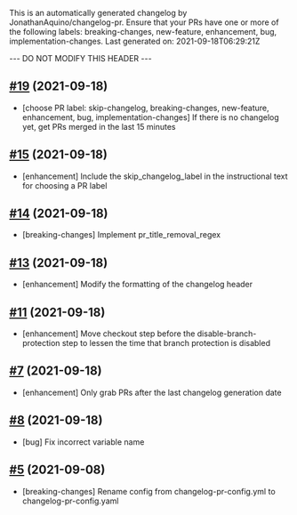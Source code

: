 This is an automatically generated changelog by JonathanAquino/changelog-pr.
Ensure that your PRs have one or more of the following labels:
breaking-changes, new-feature, enhancement, bug, implementation-changes.
Last generated on: 2021-09-18T06:29:21Z

--- DO NOT MODIFY THIS HEADER ---

## [#19](https://github.com/JonathanAquino/changelog-pr/pull/19) (2021-09-18)
- [choose PR label: skip-changelog, breaking-changes, new-feature, enhancement, bug, implementation-changes] If there is no changelog yet, get PRs merged in the last 15 minutes

## [#15](https://github.com/JonathanAquino/changelog-pr/pull/15) (2021-09-18)
- [enhancement] Include the skip_changelog_label in the instructional text for choosing a PR label

## [#14](https://github.com/JonathanAquino/changelog-pr/pull/14) (2021-09-18)
- [breaking-changes] Implement pr_title_removal_regex

## [#13](https://github.com/JonathanAquino/changelog-pr/pull/13) (2021-09-18)
- [enhancement] Modify the formatting of the changelog header

## [#11](https://github.com/JonathanAquino/changelog-pr/pull/11) (2021-09-18)
- [enhancement] Move checkout step before the disable-branch-protection step to lessen the time that branch protection is disabled

## [#7](https://github.com/JonathanAquino/changelog-pr/pull/7) (2021-09-18)
- [enhancement] Only grab PRs after the last changelog generation date

## [#8](https://github.com/JonathanAquino/changelog-pr/pull/8) (2021-09-18)
- [bug] Fix incorrect variable name

## [#5](https://github.com/JonathanAquino/changelog-pr/pull/5) (2021-09-08)
- [breaking-changes] Rename config from changelog-pr-config.yml to changelog-pr-config.yaml
